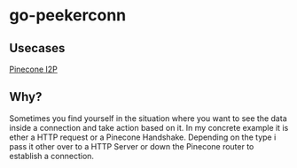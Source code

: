 # go-peekerconn

## Usecases

[Pinecone I2P](https://github.com/BieHDC/dendrite/blob/main/cmd/dendrite-demo-pinecone-i2p/main.go#L415)

## Why?

Sometimes you find yourself in the situation where you want to see the data inside a connection and take action based on it. In my concrete example it is ether a HTTP request or a Pinecone Handshake. Depending on the type i pass it other over to a HTTP Server or down the Pinecone router to establish a connection.